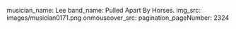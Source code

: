 musician_name: Lee
band_name: Pulled Apart By Horses.
img_src: images/musician0171.png
onmouseover_src: 
pagination_pageNumber: 2324